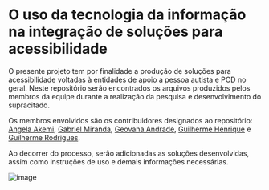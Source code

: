 # O uso da tecnologia da informação na integração de soluções para acessibilidade

O presente projeto tem por finalidade a produção de soluções para acessibilidade voltadas à entidades de apoio a pessoa autista e PCD no geral.
Neste repositório serão encontrados os arquivos produzidos pelos membros da equipe durante a realização da pesquisa e desenvolvimento do supracitado.

Os membros envolvidos são os contribuidores designados ao repositório: [Angela Akemi](https://github.com/angelakemi), [Gabriel Miranda](https://github.com/GabrielMiranda500), [Geovana Andrade](https://github.com/andradegeovana), [Guilherme Henrique](https://github.com/guilherme02939495) e [Guilherme Rodrigues](https://github.com/guilhermehsr).

Ao decorrer do processo, serão adicionadas as soluções desenvolvidas, assim como instruções de uso e demais informações necessárias.


![image](https://user-images.githubusercontent.com/105085099/170408730-02614247-f637-40f1-a29d-c3d20b2a4874.png)

